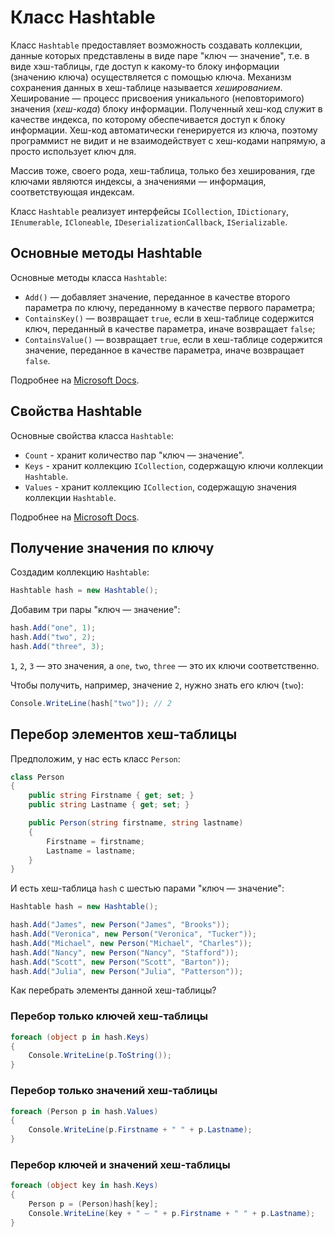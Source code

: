 # Класс Hashtable

Класс `Hashtable` предоставляет возможность создавать коллекции, данные которых представлены в виде паре "ключ — значение", т.е. в виде хэш-таблицы, где доступ к какому-то блоку информации (значению ключа) осуществляется с помощью ключа. Механизм сохранения данных в хеш-таблице называется *хешированием*. Хеширование — процесс присвоения уникального (неповторимого) значения (*хеш-кода*) блоку информации. Полученный хеш-код служит в качестве индекса, по которому обеспечивается доступ к блоку информации. Хеш-код автоматически генерируется из ключа, поэтому программист не видит и не взаимодействует с хеш-кодами напрямую, а просто использует ключ для. 

Массив тоже, своего рода, хеш-таблица, только без хеширования, где ключами являются индексы, а значениями — информация, соответствующая индексам.

Класс `Hashtable` реализует интерфейсы `ICollection`, `IDictionary`, `IEnumerable`, `ICloneable`, `IDeserializationCallback`, `ISerializable`.

## Основные методы Hashtable

Основные методы класса `Hashtable`:

 - `Add()` — добавляет значение, переданное в качестве второго параметра по ключу, переданному в качестве первого параметра;
 - `ContainsKey()` — возвращает `true`, если в хеш-таблице содержится ключ, переданный в качестве параметра, иначе возвращает `false`;
 - `ContainsValue()` — возвращает `true`, если в хеш-таблице содержится значение, переданное в качестве параметра, иначе возвращает `false`.

Подробнее на [Microsoft Docs](https://docs.microsoft.com/dotnet/api/system.collections.hashtable).

## Свойства Hashtable

Основные свойства класса `Hashtable`:

 - `Count` - хранит количество пар "ключ — значение".
 - `Keys` - хранит коллекцию `ICollection`, содержащую ключи коллекции `Hashtable`.
 - `Values` - хранит коллекцию `ICollection`, содержащую значения коллекции `Hashtable`.

Подробнее на [Microsoft Docs](https://docs.microsoft.com/dotnet/api/system.collections.hashtable).

## Получение значения по ключу

Создадим коллекцию `Hashtable`:

```csharp
Hashtable hash = new Hashtable();
```

Добавим три пары "ключ — значение":

```csharp
hash.Add("one", 1);
hash.Add("two", 2);
hash.Add("three", 3);
```

`1`, `2`, `3` — это значения, а `one`, `two`, `three` — это их ключи соответственно.

Чтобы получить, например, значение `2`, нужно знать его ключ (`two`):

```csharp
Console.WriteLine(hash["two"]); // 2
```

## Перебор элементов хеш-таблицы

Предположим, у нас есть класс `Person`:

```csharp
class Person
{
    public string Firstname { get; set; }
    public string Lastname { get; set; }

    public Person(string firstname, string lastname)
    {
        Firstname = firstname;
        Lastname = lastname;
    }
}
```

И есть хеш-таблица `hash` с шестью парами "ключ — значение":

```csharp
Hashtable hash = new Hashtable();

hash.Add("James", new Person("James", "Brooks"));
hash.Add("Veronica", new Person("Veronica", "Tucker"));
hash.Add("Michael", new Person("Michael", "Charles"));
hash.Add("Nancy", new Person("Nancy", "Stafford"));
hash.Add("Scott", new Person("Scott", "Barton"));
hash.Add("Julia", new Person("Julia", "Patterson"));
```

Как перебрать элементы данной хеш-таблицы?

### Перебор только ключей хеш-таблицы

```csharp
foreach (object p in hash.Keys)
{
    Console.WriteLine(p.ToString());
}
```

### Перебор только значений хеш-таблицы

```csharp
foreach (Person p in hash.Values)
{
    Console.WriteLine(p.Firstname + " " + p.Lastname);
}
```

### Перебор ключей и значений хеш-таблицы

```csharp
foreach (object key in hash.Keys)
{
    Person p = (Person)hash[key];
    Console.WriteLine(key + " — " + p.Firstname + " " + p.Lastname);
}
```